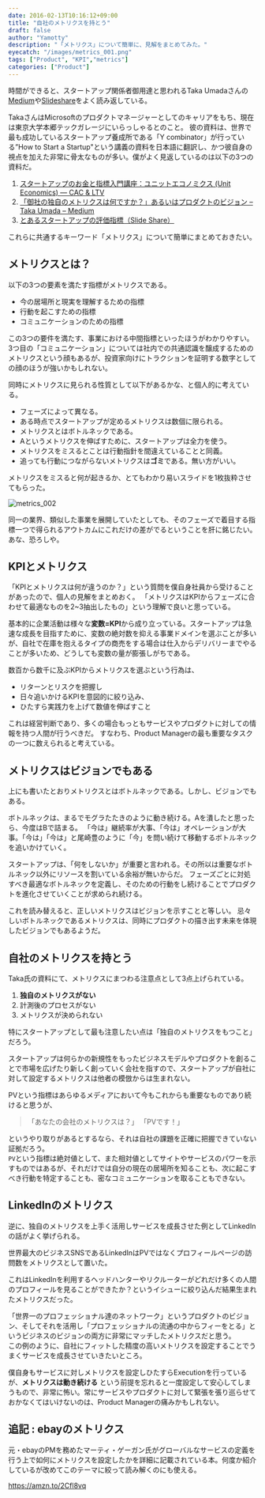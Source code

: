 ```yaml
---
date: 2016-02-13T10:16:12+09:00
title: "自社のメトリクスを持とう"
draft: false
author: "Yamotty"
description: "「メトリクス」について簡単に、見解をまとめてみた。"
eyecatch: "/images/metrics_001.png"
tags: ["Product", "KPI","metrics"]
categories: ["Product"]
---
```


時間ができると、スタートアップ関係者御用達と思われるTaka Umadaさんの[Medium](https://medium.com/@tumada)や[Slideshare](http://www.slideshare.net/takaumada/presentations)をよく読み返している。<!--more-->

TakaさんはMicrosoftのプロダクトマネージャーとしてのキャリアをもち、現在は東京大学本郷テックガレージにいらっしゃるとのこと。
彼の資料は、世界で最も成功しているスタートアップ養成所である「Y combinator」が行っている”How to Start a Startup"という講義の資料を日本語に翻訳し、かつ彼自身の視点を加えた非常に骨太なものが多い。僕がよく見返しているのは以下の3つの資料だ。

1. [スタートアップのお金と指標入門講座：ユニットエコノミクス (Unit Economics) — CAC & LTV](https://medium.com/@tumada/%E3%82%B9%E3%82%BF%E3%83%BC%E3%83%88%E3%82%A2%E3%83%83%E3%83%97%E3%81%AE%E3%81%8A%E9%87%91%E3%81%A8%E6%8C%87%E6%A8%99%E5%85%A5%E9%96%80%E8%AC%9B%E5%BA%A7-%E3%83%A6%E3%83%8B%E3%83%83%E3%83%88%E3%82%A8%E3%82%B3%E3%83%8E%E3%83%9F%E3%82%AF%E3%82%B9-unit-economics-cac-ltv-53112185fbcd)
2. [「御社の独自のメトリクスは何ですか？」あるいはプロダクトのビジョン – Taka Umada – Medium](https://medium.com/@tumada/%E5%BE%A1%E7%A4%BE%E3%81%AE%E7%8B%AC%E8%87%AA%E3%81%AE%E3%83%A1%E3%83%88%E3%83%AA%E3%82%AF%E3%82%B9%E3%81%AF%E4%BD%95%E3%81%A7%E3%81%99%E3%81%8B-%E3%81%82%E3%82%8B%E3%81%84%E3%81%AF%E3%83%97%E3%83%AD%E3%83%80%E3%82%AF%E3%83%88%E3%81%AE%E3%83%93%E3%82%B8%E3%83%A7%E3%83%B3-6a2f1d802881)
3. [とあるスタートアップの評価指標（Slide Share）](http://www.slideshare.net/takaumada/startup-metrics-survive)

これらに共通するキーワード「メトリクス」について簡単にまとめておきたい。

## メトリクスとは？

以下の3つの要素を満たす指標がメトリクスである。

- 今の居場所と現実を理解するための指標
- 行動を起こすための指標
- コミュニケーションのための指標

この3つの要件を満たす、事業における中間指標といったほうがわかりやすい。
3つ目の「コミュニケーション」については社内での共通認識を醸成するためのメトリクスという顔もあるが、投資家向けにトラクションを証明する数字としての顔のほうが強いかもしれない。

同時にメトリクスに見られる性質として以下があるかな、と個人的に考えている。

- フェーズによって異なる。
- ある時点でスタートアップが定めるメトリクスは数個に限られる。
- メトリクスとはボトルネックである。
- Aというメトリクスを伸ばすために、スタートアップは全力を使う。
- メトリクスをミスるとことは行動指針を間違えていることと同義。
- 追っても行動につながらないメトリクスは**ゴミ**である。無い方がいい。

メトリクスをミスると何が起きるか、とてもわかり易いスライドを1枚抜粋させてもらった。

![metrics_002](/images/metrics_002.png)

同一の業界、類似した事業を展開していたとしても、そのフェーズで着目する指標一つで得られるアウトカムにこれだけの差がでるということを肝に銘じたい。あな、恐ろしや。

##  KPIとメトリクス

「KPIとメトリクスは何が違うのか？」という質問を僕自身社員から受けることがあったので、個人の見解をまとめおく。
「メトリクスはKPIからフェーズに合わせて最適なものを2~3抽出したもの」という理解で良いと思っている。

基本的に企業活動は様々な**変数=KPI**から成り立っている。スタートアップは急速な成長を目指すために、変数の絶対数を抑える事業ドメインを選ぶことが多いが、自社で在庫を抱えるタイプの商売をする場合は仕入からデリバリーまでやることが多いため、どうしても変数の量が膨張しがちである。

数百から数千に及ぶKPIからメトリクスを選ぶという行為は、

- リターンとリスクを把握し
- 日々追いかけるKPIを意図的に絞り込み、
- ひたすら実践力を上げて数値を伸ばすこと

これは経営判断であり、多くの場合もっともサービスやプロダクトに対しての情報を持つ人間が行うべきだ。
すなわち、Product Managerの最も重要なタスクの一つに数えられると考えている。

## メトリクスはビジョンでもある

上にも書いたとおりメトリクスとはボトルネックである。しかし、ビジョンでもある。

ボトルネックは、まるでモグラたたきのように動き続ける。Aを潰したと思ったら、今度はBで詰まる。
「今は」継続率が大事、「今は」オペレーションが大事。「今は」「今は」と尾崎豊のように「今」を問い続けて移動するボトルネックを追いかけていく。

スタートアップは、「何をしないか」が重要と言われる。その所以は重要なボトルネック以外にリソースを割いている余裕が無いからだ。
フェーズごとに対処すべき最適なボトルネックを定義し、そのための行動をし続けることでプロダクトを進化させていくことが求められ続ける。

これを読み替えると、正しいメトリクスはビジョンを示すことと等しい。
忌々しいボトルネックであるメトリクスは、同時にプロダクトの描き出す未来を体現したビジョンでもあるようだ。

## 自社のメトリクスを持とう

Taka氏の資料にて、メトリクスにまつわる注意点として3点上げられている。

1. **独自のメトリクスがない**
2. 計測後のプロセスがない
3. メトリクスが決められない

特にスタートアップとして最も注意したい点は「独自のメトリクスをもつこと」だろう。

スタートアップは何らかの新規性をもったビジネスモデルやプロダクトを創ることで市場を広げたり新しく創っていく会社を指すので、スタートアップが自社に対して設定するメトリクスは他者の模倣からは生まれない。

PVという指標はあらゆるメディアにおいて今もこれからも重要なものであり続けると思うが、


>「あなたの会社のメトリクスは？」
>「PVです！」


というやり取りがあるとするなら、それは自社の課題を正確に把握できていない証拠だろう。<br>
`PV`という指標は絶対値として、また相対値としてサイトやサービスのパワーを示すものではあるが、それだけでは自分の現在の居場所を知ることも、次に起こすべき行動を特定することも、密なコミュニケーションを取ることもできない。

## LinkedInのメトリクス

逆に、独自のメトリクスを上手く活用しサービスを成長させた例としてLinkedInの話がよく挙げられる。

世界最大のビジネスSNSであるLinkedInはPVではなくプロフィールページの訪問数をメトリクスとして置いた。

これはLinkedInを利用するヘッドハンターやリクルーターがどれだけ多くの人間のプロフィールを見ることができたか？というイシューに絞り込んだ結果生まれたメトリクスだった。

「世界一のプロフェッショナル達のネットワーク」というプロダクトのビジョン、そしてそれを活用し「プロフェッショナルの流通の中からフィーをとる」というビジネスのビジョンの両方に非常にマッチしたメトリクスだと思う。<br>
この例のように、自社にフィットした精度の高いメトリクスを設定することでうまくサービスを成長させていきたいところ。

僕自身もサービスに対しメトリクスを設定しひたすらExecutionを行っているが、**メトリクスは動き続ける** という前提を忘れると一度設定して安心してしまうもので、非常に怖い。常にサービスやプロダクトに対して緊張を張り巡らせておかなくてはいけないのは、Product Managerの痛みかもしれない。


## 追記 : ebayのメトリクス

元・ebayのPMを務めたマーティ・ゲーガン氏がグローバルなサービスの定義を行う上で如何にメトリクスを設定したかを詳細に記載されている本。何度か紹介しているが改めてこのテーマに絞って読み解くのにも使える。

https://amzn.to/2Cfl8vq
